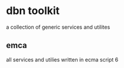 # dbn toolkit
a collection of generic services and utilites

## emca
all services and utilies written in ecma script 6